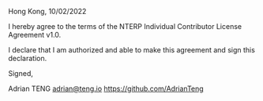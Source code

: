 
Hong Kong, 10/02/2022

I hereby agree to the terms of the NTERP Individual Contributor License Agreement v1.0.

I declare that I am authorized and able to make this agreement and sign this declaration.

Signed,

Adrian TENG adrian@teng.io https://github.com/AdrianTeng
